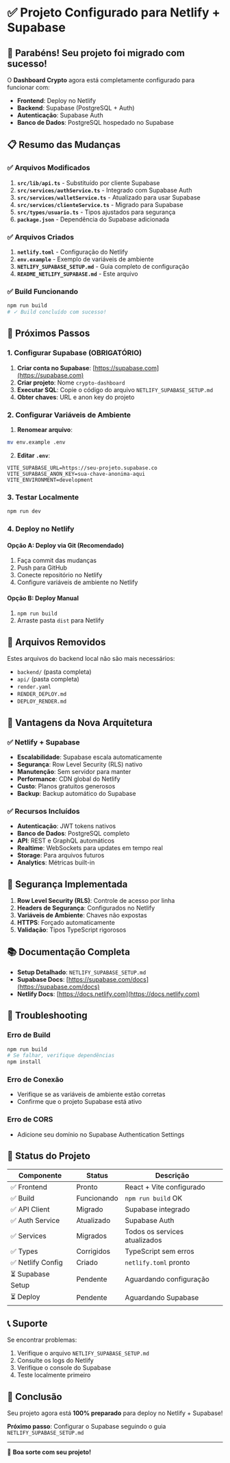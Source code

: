 # ✅ Projeto Configurado para Netlify + Supabase

## 🎉 Parabéns! Seu projeto foi migrado com sucesso!

O **Dashboard Crypto** agora está completamente configurado para funcionar com:
- **Frontend**: Deploy no Netlify
- **Backend**: Supabase (PostgreSQL + Auth)
- **Autenticação**: Supabase Auth
- **Banco de Dados**: PostgreSQL hospedado no Supabase

## 📋 Resumo das Mudanças

### ✅ Arquivos Modificados

1. **`src/lib/api.ts`** - Substituído por cliente Supabase
2. **`src/services/authService.ts`** - Integrado com Supabase Auth
3. **`src/services/walletService.ts`** - Atualizado para usar Supabase
4. **`src/services/clienteService.ts`** - Migrado para Supabase
5. **`src/types/usuario.ts`** - Tipos ajustados para segurança
6. **`package.json`** - Dependência do Supabase adicionada

### ✅ Arquivos Criados

1. **`netlify.toml`** - Configuração do Netlify
2. **`env.example`** - Exemplo de variáveis de ambiente
3. **`NETLIFY_SUPABASE_SETUP.md`** - Guia completo de configuração
4. **`README_NETLIFY_SUPABASE.md`** - Este arquivo

### ✅ Build Funcionando

```bash
npm run build
# ✓ Build concluído com sucesso!
```

## 🚀 Próximos Passos

### 1. Configurar Supabase (OBRIGATÓRIO)

1. **Criar conta no Supabase**: [https://supabase.com](https://supabase.com)
2. **Criar projeto**: Nome `crypto-dashboard`
3. **Executar SQL**: Copie o código do arquivo `NETLIFY_SUPABASE_SETUP.md`
4. **Obter chaves**: URL e anon key do projeto

### 2. Configurar Variáveis de Ambiente

1. **Renomear arquivo**:
```bash
mv env.example .env
```

2. **Editar `.env`**:
```env
VITE_SUPABASE_URL=https://seu-projeto.supabase.co
VITE_SUPABASE_ANON_KEY=sua-chave-anonima-aqui
VITE_ENVIRONMENT=development
```

### 3. Testar Localmente

```bash
npm run dev
```

### 4. Deploy no Netlify

#### Opção A: Deploy via Git (Recomendado)
1. Faça commit das mudanças
2. Push para GitHub
3. Conecte repositório no Netlify
4. Configure variáveis de ambiente no Netlify

#### Opção B: Deploy Manual
1. `npm run build`
2. Arraste pasta `dist` para Netlify

## 🔧 Arquivos Removidos

Estes arquivos do backend local não são mais necessários:
- `backend/` (pasta completa)
- `api/` (pasta completa)
- `render.yaml`
- `RENDER_DEPLOY.md`
- `DEPLOY_RENDER.md`

## 🌟 Vantagens da Nova Arquitetura

### ✅ Netlify + Supabase
- **Escalabilidade**: Supabase escala automaticamente
- **Segurança**: Row Level Security (RLS) nativo
- **Manutenção**: Sem servidor para manter
- **Performance**: CDN global do Netlify
- **Custo**: Planos gratuitos generosos
- **Backup**: Backup automático do Supabase

### ✅ Recursos Incluídos
- **Autenticação**: JWT tokens nativos
- **Banco de Dados**: PostgreSQL completo
- **API**: REST e GraphQL automáticos
- **Realtime**: WebSockets para updates em tempo real
- **Storage**: Para arquivos futuros
- **Analytics**: Métricas built-in

## 🔐 Segurança Implementada

1. **Row Level Security (RLS)**: Controle de acesso por linha
2. **Headers de Segurança**: Configurados no Netlify
3. **Variáveis de Ambiente**: Chaves não expostas
4. **HTTPS**: Forçado automaticamente
5. **Validação**: Tipos TypeScript rigorosos

## 📚 Documentação Completa

- **Setup Detalhado**: `NETLIFY_SUPABASE_SETUP.md`
- **Supabase Docs**: [https://supabase.com/docs](https://supabase.com/docs)
- **Netlify Docs**: [https://docs.netlify.com](https://docs.netlify.com)

## 🐛 Troubleshooting

### Erro de Build
```bash
npm run build
# Se falhar, verifique dependências
npm install
```

### Erro de Conexão
- Verifique se as variáveis de ambiente estão corretas
- Confirme que o projeto Supabase está ativo

### Erro de CORS
- Adicione seu domínio no Supabase Authentication Settings

## 🎯 Status do Projeto

| Componente | Status | Descrição |
|------------|--------|-----------|
| ✅ Frontend | Pronto | React + Vite configurado |
| ✅ Build | Funcionando | `npm run build` OK |
| ✅ API Client | Migrado | Supabase integrado |
| ✅ Auth Service | Atualizado | Supabase Auth |
| ✅ Services | Migrados | Todos os services atualizados |
| ✅ Types | Corrigidos | TypeScript sem erros |
| ✅ Netlify Config | Criado | `netlify.toml` pronto |
| ⏳ Supabase Setup | Pendente | Aguardando configuração |
| ⏳ Deploy | Pendente | Aguardando Supabase |

## 📞 Suporte

Se encontrar problemas:
1. Verifique o arquivo `NETLIFY_SUPABASE_SETUP.md`
2. Consulte os logs do Netlify
3. Verifique o console do Supabase
4. Teste localmente primeiro

## 🎉 Conclusão

Seu projeto agora está **100% preparado** para deploy no Netlify + Supabase!

**Próximo passo**: Configurar o Supabase seguindo o guia `NETLIFY_SUPABASE_SETUP.md`

---

🚀 **Boa sorte com seu projeto!** 